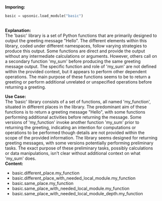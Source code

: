 <b class="custom_code_highlight_green">Imporing:</b><br>
```python
basic = upsonic.load_module("basic")
```
<br><b class="custom_code_highlight_green">Explanation:</b><br>The 'basic' library is a set of Python functions that are primarily designed to output the greeting message "Hello". The different elements within this library, coded under different namespaces, follow varying strategies to produce this output. Some functions are direct and provide the output without any intermediate calculations or arguments. However, others call on a secondary function 'my_sum' before producing the same greeting message output. The specific function and role of 'my_sum' are not defined within the provided context, but it appears to perform other dependent operations. The main purpose of these functions seems to be to return a greeting or perform additional unrelated or unspecified operations before returning a greeting.

<b class="custom_code_highlight_green">Use Case:</b><br>The 'basic' library consists of a set of functions, all named 'my_function', situated in different places in the library. The predominant aim of these functions is to return a greeting message "Hello", with some functions performing additional activities before returning the message. Some versions of 'my_function' invoke another function 'my_sum' prior to returning the greeting, indicating an intention for computations or operations to be performed though details are not provided within the scope of the provided information. The library seems designed for returning greeting messages, with some versions potentially performing preliminary tasks. The exact purpose of these preliminary tasks, possibly calculations or data manipulations, isn't clear without additional context on what 'my_sum' does.
<br><b class="custom_code_highlight_green">Content:</b><br>
  - basic.different_place.my_function
  - basic.different_place_with_needed_local_module.my_function
  - basic.same_place.my_function
  - basic.same_place_with_needed_local_module.my_function
  - basic.same_place_with_needed_local_module_depth.my_function
